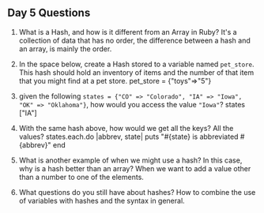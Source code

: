 ## Day 5 Questions

1. What is a Hash, and how is it different from an Array in Ruby?
It's a collection of data that has no order, the difference  between a hash and an array, is mainly the order.

1. In the space below, create a Hash stored to a variable named `pet_store`.  This hash should hold an inventory of items and the number of that item that you might find at a pet store.
pet_store = {"toys"=>"5"}


1. given the following `states = {"CO" => "Colorado", "IA" => "Iowa", "OK" => "Oklahoma"}`, how would you access the value `"Iowa"`?
states ["IA"]

1. With the same hash above, how would we get all the keys?  All the values?
states.each.do |abbrev, state|
puts "#{state} is abbreviated #{abbrev}"
end

1. What is another example of when we might use a hash?  In this case, why is a hash better than an array?
When we want  to add a value other than a number to one of the elements.


1. What questions do you still have about hashes?
How to combine the use of variables with hashes and the syntax in general.
